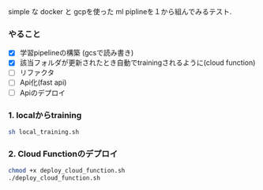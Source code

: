 

simple な docker と gcpを使った ml piplineを１から組んでみるテスト.

### やること
- [x] 学習pipelineの構築 (gcsで読み書き)
- [x] 該当フォルダが更新されたとき自動でtrainingされるように(cloud function)
- [ ] リファクタ
- [ ] Api化(fast api)
- [ ] Apiのデプロイ

### 1. localからtraining
```bash
sh local_training.sh
```

### 2. Cloud Functionのデプロイ
```bash
chmod +x deploy_cloud_function.sh
./deploy_cloud_function.sh
```


